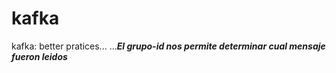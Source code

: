 # kafka
kafka: better pratices...
...***El grupo-id nos permite determinar cual mensaje fueron leidos***
